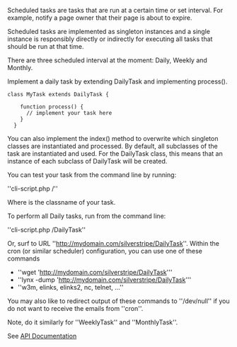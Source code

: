 Scheduled tasks are tasks that are run at a certain time or set interval. For example, notify a page owner that their page is about to expire.

Scheduled tasks are implemented as singleton instances and a single instance is responsibly directly or indirectly for executing all tasks that should be run at that time.

There are three scheduled interval at the moment: Daily, Weekly and Monthly.

Implement a daily task by extending DailyTask and implementing process().
~~~ {php}
class MyTask extends DailyTask {
    
    function process() {
      // implement your task here
    }
  }
~~~

You can also implement the index() method to overwrite which singleton classes are instantiated and processed. By default, all subclasses of the task are instantiated and used. For the DailyTask class, this means that an instance of each subclass of DailyTask will be created.

You can test your task from the command line by running:

''cli-script.php /<MyTask>''

Where <MyTask> is the classname of your task. 

To perform all Daily tasks, run from the command line:

''cli-script.php /DailyTask''

Or, surf to URL ''http://mydomain.com/silverstripe/DailyTask''. Within the cron (or similar scheduler) configuration, you can use one of these commands

*  ''wget 'http://mydomain.com/silverstripe/DailyTask'''
*  ''lynx -dump 'http://mydomain.com/silverstripe/DailyTask'''
*  ''w3m, elinks, elinks2, nc, telnet, ...''

You may also like to redirect output of these commands to ''/dev/null'' if you do not want to receive the emails from ''cron''.

Note, do it similarly for ''WeeklyTask'' and ''MonthlyTask''.

See [API Documentation](http://api.silverstripe.org/trunk/sapphire/ScheduledTask.html)
